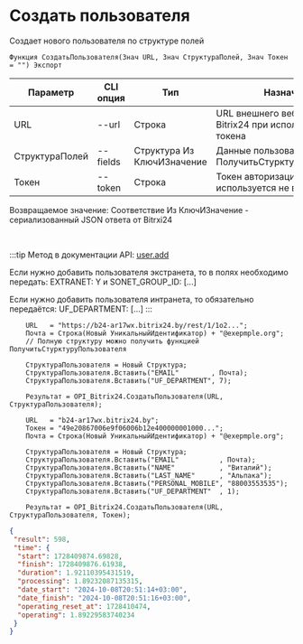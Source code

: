 ﻿---
sidebar_position: 3
---

# Создать пользователя
 Создает нового пользователя по структуре полей



`Функция СоздатьПользователя(Знач URL, Знач СтруктураПолей, Знач Токен = "") Экспорт`

  | Параметр | CLI опция | Тип | Назначение |
  |-|-|-|-|
  | URL | --url | Строка | URL внешнего вебхука или адрес Bitrix24 при использовании токена |
  | СтруктураПолей | --fields | Структура Из КлючИЗначение | Данные пользователя. См. ПолучитьСтурктуруПользователя |
  | Токен | --token | Строка | Токен авторизации, если используется не вебхук |

  
  Возвращаемое значение:   Соответствие Из КлючИЗначение - сериализованный JSON ответа от Bitrxi24

<br/>

:::tip
Метод в документации API: [user.add](https://dev.1c-bitrix.ru/rest_help/users/user_add.php)

 Если нужно добавить пользователя экстранета, то в полях необходимо передать: EXTRANET: Y и SONET_GROUP_ID: [...]

 Если нужно добавить пользователя интранета, то обязательно передаётся: UF_DEPARTMENT: [...]
:::
<br/>


```bsl title="Пример кода"
    URL   = "https://b24-ar17wx.bitrix24.by/rest/1/1o2...";
    Почта = Строка(Новый УникальныйИдентификатор) + "@exepmple.org";
    // Полную структуру можно получить функцией ПолучитьСтурктуруПользователя

    СтруктураПользователя = Новый Структура;
    СтруктураПользователя.Вставить("EMAIL"        , Почта);
    СтруктураПользователя.Вставить("UF_DEPARTMENT", 7);

    Результат = OPI_Bitrix24.СоздатьПользователя(URL, СтруктураПользователя);

    URL   = "b24-ar17wx.bitrix24.by";
    Токен = "49e20867006e9f06006b12e400000001000...";
    Почта = Строка(Новый УникальныйИдентификатор) + "@exepmple.org";

    СтруктураПользователя = Новый Структура;
    СтруктураПользователя.Вставить("EMAIL"          , Почта);
    СтруктураПользователя.Вставить("NAME"           , "Виталий");
    СтруктураПользователя.Вставить("LAST_NAME"      , "Альпака");
    СтруктураПользователя.Вставить("PERSONAL_MOBILE", "88003553535");
    СтруктураПользователя.Вставить("UF_DEPARTMENT"  , 1);

    Результат = OPI_Bitrix24.СоздатьПользователя(URL, СтруктураПользователя, Токен);
```
    



```json title="Результат"
{
 "result": 598,
 "time": {
  "start": 1728409874.69828,
  "finish": 1728409876.61938,
  "duration": 1.92110395431519,
  "processing": 1.89232087135315,
  "date_start": "2024-10-08T20:51:14+03:00",
  "date_finish": "2024-10-08T20:51:16+03:00",
  "operating_reset_at": 1728410474,
  "operating": 1.89229583740234
 }
}
```
